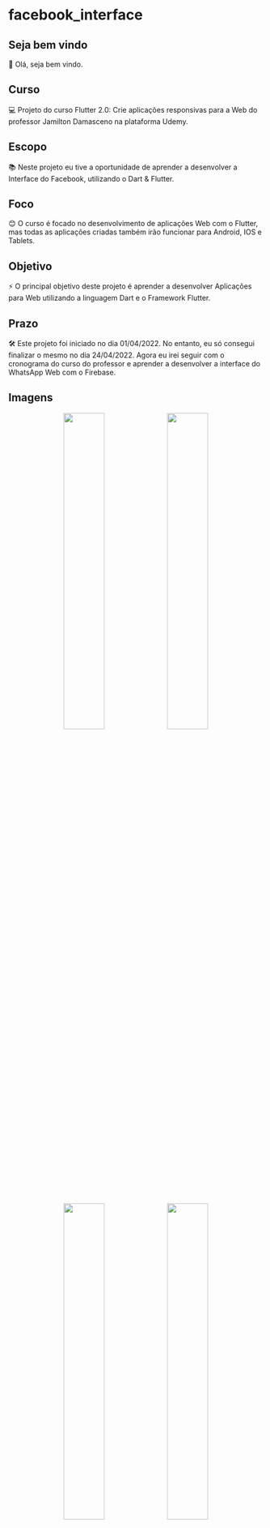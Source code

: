 # facebook_interface

## Seja bem vindo

👋 Olá, seja bem vindo.

## Curso

💻 Projeto do curso Flutter 2.0: Crie aplicações responsivas para a Web do professor Jamilton Damasceno na plataforma Udemy.

## Escopo

📚 Neste projeto eu tive a oportunidade de aprender a desenvolver a Interface do Facebook, utilizando o Dart & Flutter.

## Foco

😊 O curso é focado no desenvolvimento de aplicações Web com o Flutter, mas todas as aplicações criadas também irão funcionar para Android, IOS e Tablets.

## Objetivo

⚡ O principal objetivo deste projeto é aprender a desenvolver Aplicações para Web utilizando a linguagem Dart e o Framework Flutter.

## Prazo

🛠 Este projeto foi iniciado no dia 01/04/2022. No entanto, eu só consegui finalizar o mesmo no dia 24/04/2022. Agora eu irei seguir com o cronograma do curso do professor e aprender a desenvolver a interface do WhatsApp Web com o Firebase.

## Imagens

<p float="left" align="center">
  <img src=https://i.ibb.co/K5ZbN41/Home-Mobile.jpg width="40%" />
  <img src=https://i.ibb.co/8xSmwjQ/Home-Mobile-Status-Vistos.jpg width="40%" /> 
  <img src=https://i.ibb.co/fGt4XBF/Home-Web.jpg width="40%" />
  <img src=https://i.ibb.co/twRFRFB/Projeto-Facebook.jpg width="40%" />   
  <img src=https://i.ibb.co/74YLQhH/Facebook.jpg width="40%" />
  <img src=https://i.ibb.co/JpNxZZG/Facebook-1.jpg width="40%" /> 
  <img src=https://i.ibb.co/34fG94t/Facebook-3.jpg width="40%" />
</p>

